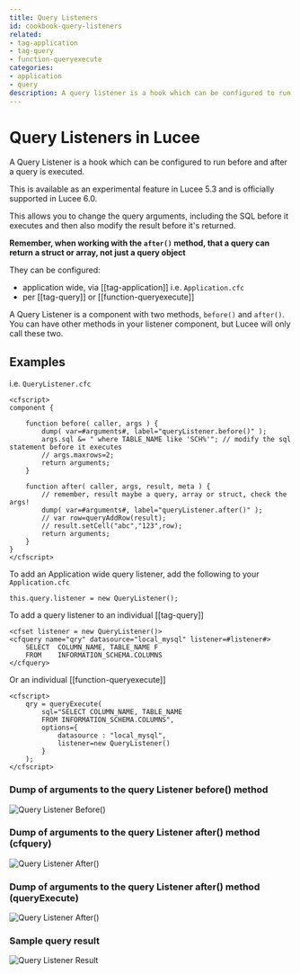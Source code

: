 ```yaml
---
title: Query Listeners
id: cookbook-query-listeners
related:
- tag-application
- tag-query
- function-queryexecute
categories:
- application
- query
description: A query listener is a hook which can be configured to run before and after a query is executed.
---
```


# Query Listeners in Lucee

A Query Listener is a hook which can be configured to run before and after a query is executed.

This is available as an experimental feature in Lucee 5.3 and is officially supported in Lucee 6.0.

This allows you to change the query arguments, including the SQL before it executes and then also modify the result before it's returned.

**Remember, when working with the `after()` method, that a query can return a struct or array, not just a query object**

They can be configured:

- application wide, via [[tag-application]] i.e. `Application.cfc`
- per [[tag-query]] or [[function-queryexecute]]

A Query Listener is a component with two methods, `before()` and `after()`. You can have other methods in your listener component, but Lucee will only call these two.

## Examples

i.e. `QueryListener.cfc`

```luceescript
<cfscript>
component {

	function before( caller, args ) {
		dump( var=#arguments#, label="queryListener.before()" );
		args.sql &= " where TABLE_NAME like 'SCH%'"; // modify the sql statement before it executes
		// args.maxrows=2;
		return arguments;
	}

	function after( caller, args, result, meta ) { 
        // remember, result maybe a query, array or struct, check the args!
		dump( var=#arguments#, label="queryListener.after()" );
		// var row=queryAddRow(result);
		// result.setCell("abc","123",row);
		return arguments;
	}
}
</cfscript>
```

To add an Application wide query listener, add the following to your `Application.cfc`

```luceescript
this.query.listener = new QueryListener();
```

To add a query listener to an individual [[tag-query]]

```luceescript
<cfset listener = new QueryListener()>
<cfquery name="qry" datasource="local_mysql" listener=#listener#>
    SELECT  COLUMN_NAME, TABLE_NAME F
    FROM    INFORMATION_SCHEMA.COLUMNS
</cfquery>
```

Or an individual [[function-queryexecute]]

```luceescript
<cfscript>
    qry = queryExecute(
        sql="SELECT COLUMN_NAME, TABLE_NAME
        FROM INFORMATION_SCHEMA.COLUMNS",
        options={
            datasource : "local_mysql",
            listener=new QueryListener()
        }
    );
</cfscript>
````

### Dump of arguments to the query Listener before() method

<img alt="Query Listener Before()" src="/assets/images/listeners/queryListenerBefore.png">

### Dump of arguments to the query Listener after() method (cfquery)

<img alt="Query Listener After()" src="/assets/images/listeners/queryListenerAfter.png">

### Dump of arguments to the query Listener after() method (queryExecute)

<img alt="Query Listener After()" src="/assets/images/listeners/queryListenerAfterNoResult.png">

### Sample query result

<img alt="Query Listener Result" src="/assets/images/listeners/queryListenerResult.png">
